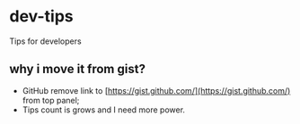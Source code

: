 # dev-tips
Tips for developers

## why i move it from gist?
* GitHub remove link to [https://gist.github.com/](https://gist.github.com/) from top panel;
* Tips count is grows and I need more power.
